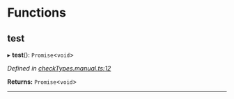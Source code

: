 

# Functions

<a id="test"></a>

##  test

▸ **test**(): `Promise`<`void`>

*Defined in [checkTypes.manual.ts:12](https://github.com/polkadot-js/api/blob/5445314/packages/api/src/checkTypes.manual.ts#L12)*

**Returns:** `Promise`<`void`>

___

